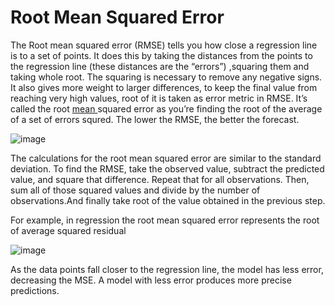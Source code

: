 # Root Mean Squared Error

The Root mean squared error (RMSE) tells you how close a regression line is to a set of points. It does this by taking the distances from the points to the regression line (these distances are the “errors”) ,squaring them and taking whole root. The squaring is necessary to remove any negative signs. It also gives more weight to larger differences, to keep the final value from reaching very high values, root of it is taken as error metric in RMSE. It’s called the root [mean ](https://www.statisticshowto.com/mean/)squared error as you’re finding the root of the average of a set of errors squred. The lower the RMSE, the better the forecast.

![image](https://www.gstatic.com/education/formulas2/472522532/en/root_mean_square_deviation.svg)

The calculations for the root mean squared error are similar to the standard deviation. To find the RMSE, take the observed value, subtract the predicted value, and square that difference. Repeat that for all observations. Then, sum all of those squared values and divide by the number of observations.And finally take root of the value obtained in the previous step.

For example, in regression the root mean squared error represents the root of average squared residual

![image](https://user-images.githubusercontent.com/78155475/194711594-67ecd6cb-d9f9-42dc-b47f-3b154d4aff2d.png)

As the data points fall closer to the regression line, the model has less error, decreasing the MSE. A model with less error produces more precise predictions.
